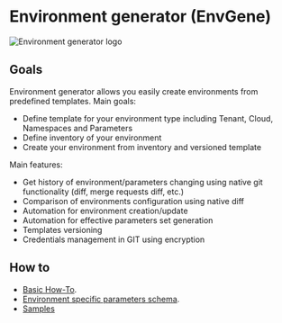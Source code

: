 # Environment generator (EnvGene)

![Environment generator logo](/logo.png "Environment generator")

## Goals

Environment generator allows you easily create environments from predefined templates.
Main goals:

- Define template for your environment type including Tenant, Cloud, Namespaces and Parameters
- Define inventory of your environment
- Create your environment from inventory and versioned template

Main features:

- Get history of environment/parameters changing using native git functionality (diff, merge requests diff, etc.)
- Comparison of environments configuration using native diff
- Automation for environment creation/update
- Automation for effective parameters set generation
- Templates versioning
- Credentials management in GIT using encryption

## How to

- [Basic How-To](/docs/basic-how-to.md).
- [Environment specific parameters schema](/docs/features/env-specific-schema.md).
- [Samples](/docs/samples/README.md)
